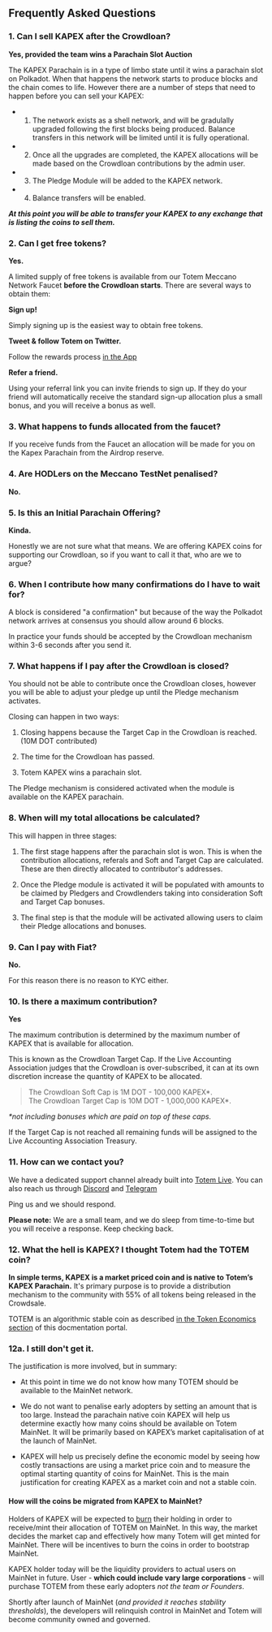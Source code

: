 ## Frequently Asked Questions

### 1. Can I sell KAPEX after the Crowdloan?

**Yes, provided the team wins a Parachain Slot Auction** 

The KAPEX Parachain is in a type of limbo state until it wins a parachain slot on Polkadot. When that happens the network starts to produce blocks and the chain comes to life. However there are a number of steps that need to happen before you can sell your KAPEX:

* 1. The network exists as a shell network, and will be gradulally upgraded following the first blocks being produced. Balance transfers in this network will be limited until it is fully operational.

* 2. Once all the upgrades are completed, the KAPEX allocations will be made based on the Crowdloan contributions by the admin user.

* 3. The Pledge Module will be added to the KAPEX network.

* 4. Balance transfers will be enabled.

**_At this point you will be able to transfer your KAPEX to any exchange that is listing the coins to sell them._**

### 2. Can I get free tokens?

**Yes.** 

A limited supply of free tokens is available from our Totem Meccano Network Faucet **before the Crowdloan starts**. There are several ways to obtain them:

**Sign up!** 

Simply signing up is the easiest way to obtain free tokens.

**Tweet & follow Totem on Twitter.** 

Follow the rewards process [in the App](https://totem.live) 

**Refer a friend.** 

Using your referral link you can invite friends to sign up. If they do your friend will automatically receive the standard sign-up allocation plus a small bonus, and you will receive a bonus as well.

<!-- **Using Totem**

Totem is designed to be used. If you use Totem for tasks, activities and timekeeping as well as payments, your account will receive an additional bonus allocation of TOTEM on MainNet. The more you use Totem the greater the allocation on MainNet. Remember the Developers will not be holding TOTEM and the idea is that the majority of TOTEM must be distributed to the community. So get to work! -->

### 3. What happens to funds allocated from the faucet?

If you receive funds from the Faucet an allocation will be made for you on the Kapex Parachain from the Airdrop reserve. 

### 4. Are HODLers on the Meccano TestNet penalised?

**No.**

### 5. Is this an Initial Parachain Offering?

**Kinda.**

Honestly we are not sure what that means. We are offering KAPEX coins for supporting our Crowdloan, so if you want to call it that, who are we to argue? 

### 6. When I contribute how many confirmations do I have to wait for?

A block is considered "a confirmation" but because of the way the Polkadot network arrives at consensus you should allow around 6 blocks. 

In practice your funds should be accepted by the Crowdloan mechanism within 3-6 seconds after you send it. 

### 7. What happens if I pay after the Crowdloan is closed?

You should not be able to contribute once the Crowdloan closes, however you will be able to adjust your pledge up until the Pledge mechanism activates.

Closing can happen in two ways:

1. Closing happens because the Target Cap in the Crowdloan is reached. (10M DOT contributed)

2. The time for the Crowdloan has passed.

3. Totem KAPEX wins a parachain slot.

The Pledge mechanism is considered activated when the module is available on the KAPEX parachain.

### 8. When will my total allocations be calculated?

This will happen in three stages:

1. The first stage happens after the parachain slot is won. This is when the contribution allocations, referals and Soft and Target Cap are calculated. These are then directly allocated to contributor's addresses.

2. Once the Pledge module is activated it will be populated with amounts to be claimed by Pledgers and Crowdlenders taking into consideration Soft and Target Cap bonuses.

3. The final step is that the module will be activated allowing users to claim their Pledge allocations and bonuses. 

### 9. Can I pay with Fiat?

**No.**

For this reason there is no reason to KYC either.

### 10. Is there a maximum contribution?

**Yes**

The maximum contribution is determined by the maximum number of KAPEX that is available for allocation. 

This is known as the Crowdloan Target Cap. If the Live Accounting Association judges that the Crowdloan is over-subscribed, it can at its own discretion increase the quantity of KAPEX to be allocated.

> The Crowdloan Soft Cap is 1M DOT - 100,000 KAPEX*. <br />
> The Crowdloan Target Cap is 10M DOT - 1,000,000 KAPEX*.<br />

_*not including bonuses which are paid on top of these caps._

If the Target Cap is not reached all remaining funds will be assigned to the Live Accounting Association Treasury.

### 11. How can we contact you?

We have a dedicated support channel already built into [Totem Live](https://totem.live). You can also reach us through [Discord](https://discord.gg/TXPKJTAGvt) and [Telegram](https://t.me/totemchat)

Ping us and we should respond.

**Please note:** We are a small team, and we do sleep from time-to-time but you will receive a response. Keep checking back.

### 12. What the hell is KAPEX? I thought Totem had the TOTEM coin?

**In simple terms, KAPEX is a market priced coin and is native to Totem’s KAPEX Parachain.** It's primary purpose is to provide a distribution mechanism to the community with 55% of all tokens being released in the Crowdsale. 

TOTEM is an algorithmic stable coin as described [in the Token Economics section](information/overview-token) of this docmentation portal.

### 12a. I still don't get it.

The justification is more involved, but in summary: 

* At this point in time we do not know how many TOTEM should be available to the MainNet network. 

* We do not want to penalise early adopters by setting an amount that is too large. Instead the parachain native coin KAPEX will help us determine exactly how many coins should be available on Totem MainNet. It will be primarily based on KAPEX’s market capitalisation of at the launch of MainNet.

* KAPEX will help us precisely define the economic model by seeing how costly transactions are using a market price coin and to measure the optimal starting quantity of coins for MainNet. This is the main justification for creating KAPEX as a market coin and not a stable coin.

#### How will the coins be migrated from KAPEX to MainNet?

Holders of KAPEX will be expected to [burn](/information/issuance/the-burn.md) their holding in order to receive/mint their allocation of TOTEM on MainNet. In this way, the market decides the market cap and effectively how many Totem will get minted for MainNet. There will be incentives to burn the coins in order to bootstrap MainNet.

KAPEX holder today will be the liquidity providers to actual users on MainNet in future. User - **which could include vary large corporations** - will purchase TOTEM from these early adopters _not the team or Founders_.

Shortly after launch of MainNet (_and provided it reaches stability thresholds_), the developers will relinquish control in MainNet and Totem will become community owned and governed.

